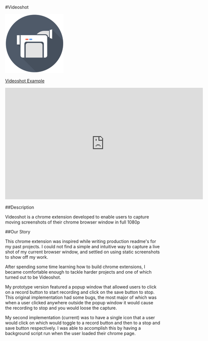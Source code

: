 #Videoshot

![Videoshot logo][logo]

[Videoshot Example][prodlink]

<iframe src='https://gfycat.com/ifr/PlasticLegalChuckwalla' frameborder='0' scrolling='no' width='640' height='360' allowfullscreen></iframe>

##Description

Videoshot is a chrome extension developed to enable users to capture moving screenshots of their chrome browser window in full 1080p

##Our Story

This chrome extension was inspired while writing production readme's for my past projects. I could not find a simple and intuitive way to capture a live shot of my current browser window, and settled on using static screenshots to show off my work.

After spending some time learning how to build chrome extensions, I became comfortable enough to tackle harder projects and one of which turned out to be Videoshot.

My prototype version featured a popup window that allowed users to click on a record button to start recording and click on the save button to stop. This original implementation had some bugs, the most major of which was when a user clicked anywhere outside the popup window it would cause the recording to stop and you would loose the capture.

My second implementation (current) was to have a single icon that a user would click on which would toggle to a record button and then to a stop and save button respectively. I was able to accomplish this by having a background script run when the user loaded their chrome page.

[prodlink]: https://gfycat.com/PlasticLegalChuckwalla
[logo]: ./record-black.png "logo"
